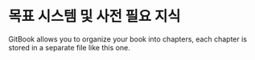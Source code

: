 # 목표 시스템 및 사전 필요 지식

<!-- toc --> 

GitBook allows you to organize your book into chapters, each chapter is stored in a separate file like this one.
